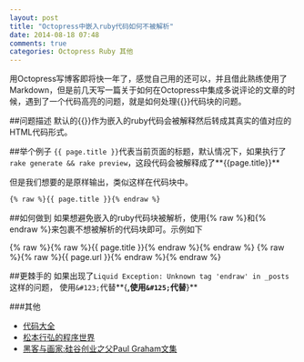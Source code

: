 ```yaml
---
layout: post
title: "Octopress中嵌入ruby代码如何不被解析"
date: 2014-08-18 07:48
comments: true
categories: Octopress Ruby 其他
---
```


用Octopress写博客即将快一年了，感觉自己用的还可以，并且借此熟练使用了Markdown，但是前几天写一篇关于如何在Octopress中集成多说评论的文章的时候，遇到了一个代码高亮的问题，就是如何处理&#123;&#123;&#125;&#125;代码块的问题。

<!--more-->
##问题描述
默认的&#123;&#123;&#125;&#125;作为嵌入的ruby代码会被解释然后转成其真实的值对应的HTML代码形式。

##举个例子
`{{ page.title }}`代表当前页面的标题，默认情况下，如果执行了`rake generate && rake preview`，这段代码会被解释成了**{{page.title}}**

但是我们想要的是原样输出，类似这样在代码块中。
```html
{% raw %}{{ page.title }}{% endraw %}
```

##如何做到
如果想避免嵌入的ruby代码块被解析，使用&#123;% raw %&#125;和&#123;% endraw %&#125;来包裹不想被解析的代码块即可。示例如下


&#123;% raw %&#125;{% raw %}{{ page.title }}{% endraw %}&#123;% endraw %&#125;
&#123;% raw %&#125;{% raw %}{{ page.url }}{% endraw %}&#123;% endraw %&#125;

##更棘手的
如果出现了`Liquid Exception: Unknown tag 'endraw' in _posts`这样的问题，
使用`&#123;`代替**{**,使用`&#125;`代替**}**

###其他
  * <a href="http://www.amazon.cn/gp/product/B0061XKRXA/ref=as_li_tf_tl?ie=UTF8&camp=536&creative=3200&creativeASIN=B0061XKRXA&linkCode=as2&tag=droidyue-23">代码大全</a><img src="http://ir-cn.amazon-adsystem.com/e/ir?t=droidyue-23&l=as2&o=28&a=B0061XKRXA" width="1" height="1" border="0" alt="" style="border:none !important; margin:0px !important;" />
  * <a href="http://www.amazon.cn/gp/product/B005KGBTQ8/ref=as_li_tf_tl?ie=UTF8&camp=536&creative=3200&creativeASIN=B005KGBTQ8&linkCode=as2&tag=droidyue-23">松本行弘的程序世界</a><img src="http://ir-cn.amazon-adsystem.com/e/ir?t=droidyue-23&l=as2&o=28&a=B005KGBTQ8" width="1" height="1" border="0" alt="" style="border:none !important; margin:0px !important;" />
  * <a href="http://www.amazon.cn/gp/product/B004WHZGZQ/ref=as_li_tf_tl?ie=UTF8&camp=536&creative=3200&creativeASIN=B004WHZGZQ&linkCode=as2&tag=droidyue-23">黑客与画家:硅谷创业之父Paul Graham文集</a><img src="http://ir-cn.amazon-adsystem.com/e/ir?t=droidyue-23&l=as2&o=28&a=B004WHZGZQ" width="1" height="1" border="0" alt="" style="border:none !important; margin:0px !important;" />
